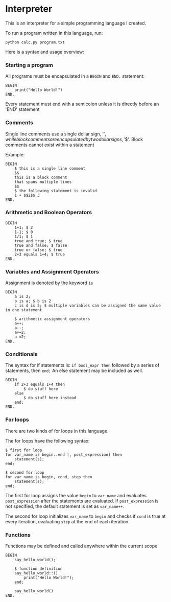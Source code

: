# Interpreter
This is an interpreter for a simple programming language I created.

To run a program written in this language, run:
```
python calc.py program.txt
```

Here is a syntax and usage overview:

### Starting a program
All programs must be encapsulated in a `BEGIN` and `END.` statement:
```
BEGIN
    print("Hello World!")
END.
```

Every statement must end with a semicolon unless it is directly before an 'END' statement

### Comments
Single line comments use a single dollar sign, '$', while block comments are encapsulated by two dollar signs, '$$'.
Block comments cannot exist within a statement

Example:
```
BEGIN
    $ this is a single line comment
    $$
    this is a block comment
    that spans multiple lines
    $$
    $ the following statement is invalid
    1 + $$2$$ 3 
END.
```
### Arithmetic and Boolean Operators
```
BEGIN
    1+1; $ 2
    1-1; $ 0
    1/1; $ 1
    true and true; $ true
    true and false; $ false
    true or false; $ true
    2+3 equals 1+4; $ true
END.
```

### Variables and Assignment Operators
Assignment is denoted by the keyword `is`
```
BEGIN
    a is 2;
    b is a; $ b is 2
    c is d is 5; $ multiple variables can be assigned the same value in one statement
    
    $ arithmetic assignment operators
    a++;
    a--;
    a+=2;
    a-=2;
END.
```

### Conditionals
The syntax for if statements is: `if bool_expr then` followed by a series of statements, then `end;`
An else statement may be included as well.
```
BEGIN
    if 2+3 equals 1+4 then
        $ do stuff here
    else
        $ do stuff here instead
    end;
END.
```

### For loops
There are two kinds of for loops in this language.

The for loops have the following syntax:
```
$ first for loop
for var_name is begin..end [, post_expression] then
    statement(s);
end;

$ second for loop
for var_name is begin, cond, step then
    statement(s);
end;
```
The first for loop assigns the value `begin` to `var_name` and evaluates `post_expression` after the statements are evaluated.
If `post_expression` is not specified, the default statement is set as `var_name++`.

The second for loop initializes `var_name` to `begin` and checks if `cond` is true at every iteration, evaluating `step` at the
end of each iteration.

### Functions
Functions may be defined and called anywhere within the current scope
```
BEGIN
    say_hello_world();
    
    $ function definition
    say_hello_world::()
        print("Hello World!");
    end;
    
    say_hello_world()
END.
```
